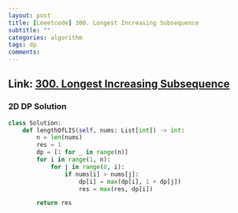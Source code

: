 ```yaml
---
layout: post
title: [Leeetcode] 300. Longest Increasing Subsequence
subtitle: ""
categories: algorithm
tags: dp
comments:
---
```


## Link: [300. Longest Increasing Subsequence](https://leetcode.com/problems/longest-increasing-subsequence/description/)

### 2D DP Solution

```py
class Solution:
    def lengthOfLIS(self, nums: List[int]) -> int:
        n = len(nums)
        res = 1
        dp = [1 for _ in range(n)]
        for i in range(1, n):
            for j in range(0, i):
                if nums[i] > nums[j]:
                    dp[i] = max(dp[i], 1 + dp[j])
                    res = max(res, dp[i])

        return res
```
